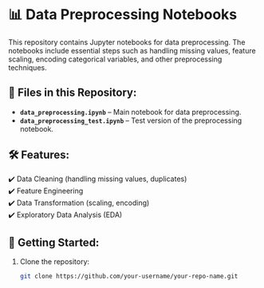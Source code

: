 # 📊 Data Preprocessing Notebooks

This repository contains Jupyter notebooks for data preprocessing. The notebooks include essential steps such as handling missing values, feature scaling, encoding categorical variables, and other preprocessing techniques.

## 📂 Files in this Repository:
- **`data_preprocessing.ipynb`** – Main notebook for data preprocessing.
- **`data_preprocessing_test.ipynb`** – Test version of the preprocessing notebook.

## 🛠️ Features:
✔️ Data Cleaning (handling missing values, duplicates)  
✔️ Feature Engineering  
✔️ Data Transformation (scaling, encoding)  
✔️ Exploratory Data Analysis (EDA)  

## 🚀 Getting Started:
1. Clone the repository:
   ```bash
   git clone https://github.com/your-username/your-repo-name.git
